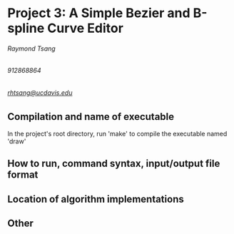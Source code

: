 # Project 3: A Simple Bezier and B-spline Curve Editor

###### Raymond Tsang
###### 912868864
###### rhtsang@ucdavis.edu

Compilation and name of executable
----------
In the project's root directory, run 'make' to compile the executable named 'draw'

How to run, command syntax, input/output file format
---------


Location of algorithm implementations
-----------------


Other
--------------
